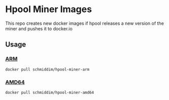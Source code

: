 # Hpool Miner Images 

This repo creates new docker images if hpool releases a new version of the miner and pushes it to docker.io 



## Usage


### [ARM](https://hub.docker.com/r/schmiddim/hpool-miner-arm)
```
docker pull schmiddim/hpool-miner-arm
```

### [AMD64](https://hub.docker.com/r/schmiddim/hpool-miner-amd64)
```
docker pull schmiddim/hpool-miner-amd64
```